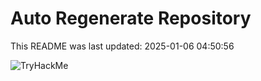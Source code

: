 # Auto Regenerate Repository

This README was last updated: 2025-01-06 04:50:56

 ![TryHackMe](https://tryhackme.com/badge/533634)